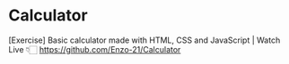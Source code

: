 # Calculator
[Exercise] Basic calculator made with HTML, CSS and JavaScript | Watch Live 👇🏻
https://github.com/Enzo-21/Calculator
